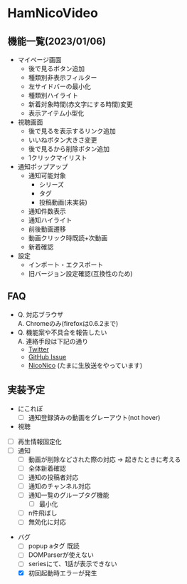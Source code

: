 # HamNicoVideo
## 機能一覧(2023/01/06)
- マイページ画面
  - 後で見るボタン追加
  - 種類別非表示フィルター
  - 左サイドバーの最小化
  - 種類別ハイライト
  - 新着対象時間(赤文字にする時間)変更
  - 表示アイテム小型化
- 視聴画面
  - 後で見るを表示するリンク追加
  - いいねボタン大きさ変更
  - 後で見るから削除ボタン追加
  - 1クリックマイリスト
- 通知ポップアップ
  - 通知可能対象
    - シリーズ
    - タグ
    - 投稿動画(未実装)
  - 通知件数表示
  - 通知ハイライト
  - 前後動画遷移
  - 動画クリック時既読+次動画
  - 新着確認
- 設定
  - インポート・エクスポート
  - 旧バージョン設定確認(互換性のため)

## FAQ
- Q. 対応ブラウザ  
A. Chromeのみ(firefoxは0.6.2まで)
- Q. 機能案や不具合を報告したい  
A. 連絡手段は下記の通り
  - [Twitter](https://twitter.com/hukihamu)
  - [GitHub Issue](https://github.com/hukihamu/HamNicoVideo/issues)
  - [NicoNico](https://www.nicovideo.jp/user/26267653) (たまに生放送をやっています)

## 実装予定
- にこれぽ
  - [ ] 通知登録済みの動画をグレーアウト(not hover)
-  視聴
- [ ] 再生情報固定化
- [ ] 通知
  - [ ] 動画が削除などされた際の対応 -> 起きたときに考える
  - [ ] 全体新着確認
  - [ ] 通知の投稿者対応
  - [ ] 通知のチャンネル対応
  - [ ] 通知一覧のグループタグ機能
    - [ ] 最小化
  - [ ] n件飛ばし
  - [ ] 無効化に対応
- バグ
  - [ ] popup aタグ 既読
  - [ ] DOMParserが使えない
  - [ ] seriesにて、1話が表示できない
  - [x] 初回起動時エラーが発生